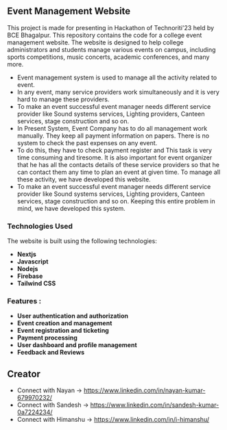 ## Event Management Website

This project is made for presenting in Hackathon of Technoriti'23 held by BCE Bhagalpur.
This repository contains the code for a college event management website. 
The website is designed to help college administrators and students manage various events on campus, including sports competitions, music concerts, academic conferences, and many more.

+ Event management system is used to manage all the activity related to event.
+ In any event, many service providers work simultaneously and it is very hard to manage these providers. 
+ To make an event successful event manager needs different service provider like Sound systems services, Lighting providers, Canteen services, stage construction and so on.
+ In Present System, Event Company has to do all management work manually. They keep all payment information on papers. There is no system to check the past expenses on any event.
+ To do this, they have to check payment register and This task is very time consuming and tiresome. It is also important for event organizer that he has all the contacts details of these service providers so that he can contact them any time to plan an event at given time. To manage all these activity, we have developed this website. 
+ To make an event successful event manager needs different service provider like Sound systems services, Lighting providers, Canteen services, stage construction and so on. Keeping this entire problem in mind, we have developed this system.

### Technologies Used 

The website is built using the following technologies:
+ **Nextjs**
+ **Javascript**
+ **Nodejs**
+ **Firebase**
+ **Tailwind CSS**

### Features :
+ **User authentication and authorization**
+ **Event creation and management**
+ **Event registration and ticketing**
+ **Payment processing**
+ **User dashboard and profile management**
+ **Feedback and Reviews**

## Creator
+ Connect with Nayan -> https://www.linkedin.com/in/nayan-kumar-679970232/
+ Connect with Sandesh -> https://www.linkedin.com/in/sandesh-kumar-0a7224234/
+ Connect with Himanshu -> https://www.linkedin.com/in/i-himanshu/


